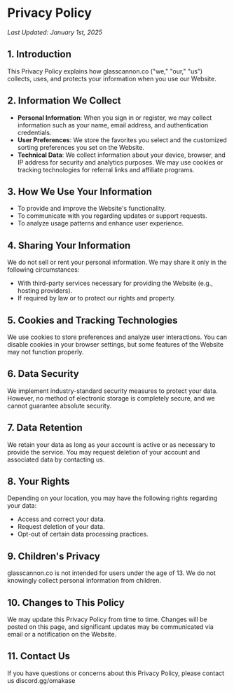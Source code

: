 # Privacy Policy
_Last Updated: January 1st, 2025_
## 1. Introduction
This Privacy Policy explains how glasscannon.co ("we," "our," "us") collects, uses, and protects your information when you use our Website.
## 2. Information We Collect
- **Personal Information**: When you sign in or register, we may collect information such as your name, email address, and authentication credentials.
- **User Preferences**: We store the favorites you select and the customized sorting preferences you set on the Website.
- **Technical Data**: We collect information about your device, browser, and IP address for security and analytics purposes. We may use cookies or tracking technologies for referral links and affiliate programs.
## 3. How We Use Your Information
- To provide and improve the Website's functionality.
- To communicate with you regarding updates or support requests.
- To analyze usage patterns and enhance user experience.
## 4. Sharing Your Information
We do not sell or rent your personal information. We may share it only in the following circumstances:
- With third-party services necessary for providing the Website (e.g., hosting providers).
- If required by law or to protect our rights and property.
## 5. Cookies and Tracking Technologies
We use cookies to store preferences and analyze user interactions. You can disable cookies in your browser settings, but some features of the Website may not function properly.
## 6. Data Security
We implement industry-standard security measures to protect your data. However, no method of electronic storage is completely secure, and we cannot guarantee absolute security.
## 7. Data Retention
We retain your data as long as your account is active or as necessary to provide the service. You may request deletion of your account and associated data by contacting us.
## 8. Your Rights
Depending on your location, you may have the following rights regarding your data:
- Access and correct your data.
- Request deletion of your data.
- Opt-out of certain data processing practices.
## 9. Children's Privacy
glasscannon.co is not intended for users under the age of 13. We do not knowingly collect personal information from children.
## 10. Changes to This Policy
We may update this Privacy Policy from time to time. Changes will be posted on this page, and significant updates may be communicated via email or a notification on the Website.
## 11. Contact Us
If you have questions or concerns about this Privacy Policy, please contact us discord.gg/omakase